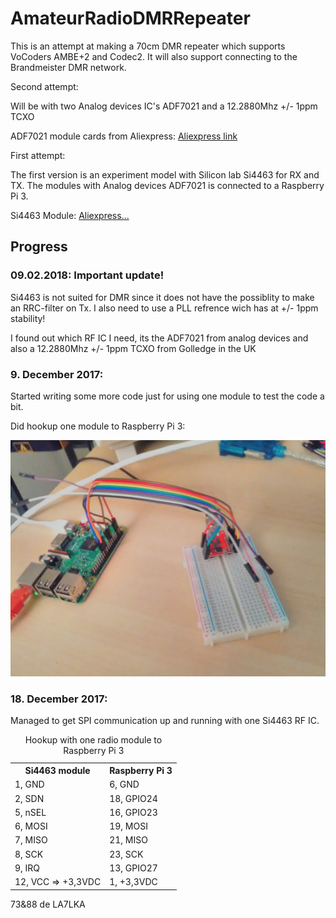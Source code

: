 # AmateurRadioDMRRepeater

This is an attempt at making a 70cm DMR repeater which supports VoCoders AMBE+2 and Codec2. It will also support connecting to the Brandmeister DMR network.
<p>Second attempt:</p>
<p>Will be with two Analog devices IC's ADF7021 and a 12.2880Mhz +/- 1ppm TCXO</p>
<p> ADF7021 module cards from Aliexpress: <a href="https://www.aliexpress.com/item/ADF7021-wireless-data-transmission-module/32817897374.html?spm=2114.search0204.3.1.44135888CtoVgw&ws_ab_test=searchweb0_0,searchweb201602_4_10152_10151_10065_10068_10344_10342_10343_10340_10341_10084_10083_10618_10307_5711211_5722315_10313_10059_10534_100031_10103_10624_10623_10622_10621_10620_10142,searchweb201603_41,ppcSwitch_4_ppcChannel&algo_expid=68150467-45af-43df-84a8-e516cb64444d-0&algo_pvid=68150467-45af-43df-84a8-e516cb64444d&priceBeautifyAB=0"> Aliexpress link</a></p>

<p>First attempt:</p>
The first version is an experiment model with Silicon lab Si4463 for RX and TX.
The modules with Analog devices ADF7021 is connected to a Raspberry Pi 3.

Si4463 Module: <a href="https://www.aliexpress.com/item/433MHz-SI4463-Wireless-Transmission-Module-100mW-Wireless-Module-Remote-Super-Si4432-Class-CC1101-NRF905-SX1212-E10/32761628244.html?spm=2114.search0104.3.1.x1L0gH&ws_ab_test=searchweb0_0,searchweb201602_1_5130011_10152_10065_10151_10344_10068_10345_10342_10343_51102_10340_10341_10609_5000011_10541_10084_10083_10307_10610_5080011_10312_10059_10313_10314_10534_100031_10604_10603_10103_10605_10594_5060011_10142_10107,searchweb201603_25,ppcSwitch_7&algo_expid=f53bad38-8d45-4344-8498-fb71b55a9b7f-0&algo_pvid=f53bad38-8d45-4344-8498-fb71b55a9b7f&rmStoreLevelAB=0">Aliexpress...</a>

<h2>Progress</h2></p>
<p><h3>09.02.2018: Important update!</h3> </p>
<p>Si4463 is not suited for DMR since it does not have the possiblity to make an RRC-filter on Tx. I also need to use a PLL refrence wich has at +/- 1ppm stability!</p>

<p> I found out which RF IC I need, its the ADF7021 from analog devices and also a 12.2880Mhz +/- 1ppm TCXO from Golledge in the UK</p>
<p><h3>9. December 2017: </h3> </p>
<p>Started writing some more code just for using one module to test the code a bit.</p>
Did hookup one module to Raspberry Pi 3:</p>

<img src="IMG_20171209_135748.jpg" alt="module hookup">
<p><h3>18. December 2017: </h3> </p>

Managed to get SPI communication up and running with one Si4463 RF IC.</p>

<table>
  <caption>Hookup with one radio module to Raspberry Pi 3</caption>
  <tr>
    <th>Si4463 module</th>
    <th>Raspberry Pi 3</th>
  </tr>
  <tr>
    <td>1, GND</td>
    <td>6, GND</td>

  </tr>
  <tr>
   <td>2, SDN</td>
   <td>18, GPIO24</td>
  </tr>
   <tr>
    <td>5, nSEL</td>
    <td>16, GPIO23</td>

  </tr>
  <tr>
   <td>6, MOSI</td>
   <td>19, MOSI</td>
  </tr> 
  
  <tr>
    <td>7, MISO</td>
    <td>21, MISO</td>

  </tr>
  <tr>
   <td>8, SCK</td>
   <td>23, SCK</td>
  </tr>
   <tr>
    <td>9, IRQ</td>
    <td>13, GPIO27</td>

  </tr>
  <tr>
    <td>12, VCC => +3,3VDC</td>
   <td>1, +3,3VDC</td>
  </tr> 
</table>

73&88 de LA7LKA
